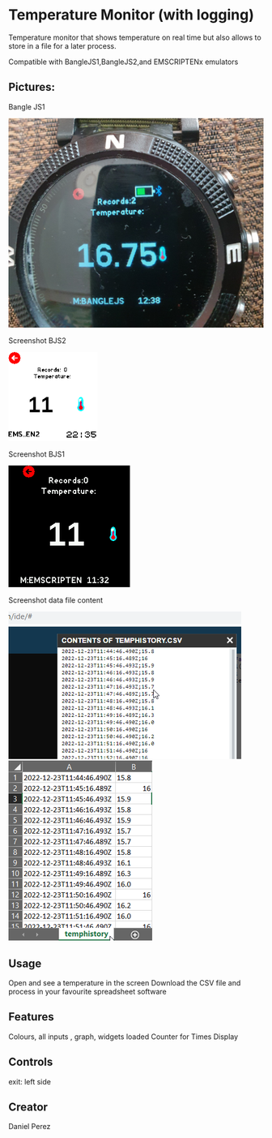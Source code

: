 # Temperature Monitor (with logging)
Temperature monitor that shows temperature on real time but also allows to store in a file for a later process.

Compatible with BangleJS1,BangleJS2,and EMSCRIPTENx emulators

## Pictures:

Bangle JS1

![](photo_banglejs1.jpg)

Screenshot BJS2

![](ss_emul_bjs2.png)

Screenshot BJS1

![](ss_emul_bjs1.png)

Screenshot data file content

![](CSV_IDE_view.png)
![](CSV_excel_view.png)


## Usage

Open and see a temperature in the screen 
Download the CSV file and process in your favourite spreadsheet software

## Features

Colours, all inputs , graph, widgets loaded 
Counter for Times Display


## Controls

exit: left side


## Creator

Daniel Perez